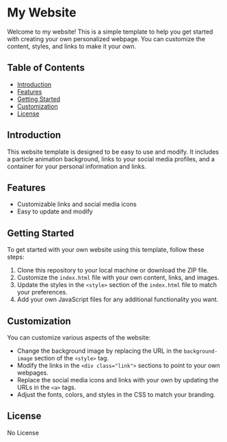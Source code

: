 # My Website

Welcome to my website! This is a simple template to help you get started with creating your own personalized webpage. You can customize the content, styles, and links to make it your own.

## Table of Contents

- [Introduction](#introduction)
- [Features](#features)
- [Getting Started](#getting-started)
- [Customization](#customization)
- [License](#license)

## Introduction

This website template is designed to be easy to use and modify. It includes a particle animation background, links to your social media profiles, and a container for your personal information and links.

## Features

- Customizable links and social media icons
- Easy to update and modify

## Getting Started

To get started with your own website using this template, follow these steps:

1. Clone this repository to your local machine or download the ZIP file.
2. Customize the `index.html` file with your own content, links, and images.
3. Update the styles in the `<style>` section of the `index.html` file to match your preferences.
4. Add your own JavaScript files for any additional functionality you want.

## Customization

You can customize various aspects of the website:

- Change the background image by replacing the URL in the `background-image` section of the `<style>` tag.
- Modify the links in the `<div class="link">` sections to point to your own webpages.
- Replace the social media icons and links with your own by updating the URLs in the `<a>` tags.
- Adjust the fonts, colors, and styles in the CSS to match your branding.

## License

No License
